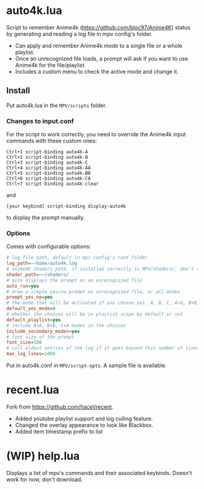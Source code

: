# auto4k.lua

Script to remember Anime4k (https://github.com/bloc97/Anime4K) status by generating and reading a log file in mpv config's folder.

* Can apply and remember Anime4k mode to a single file or a whole playlist.
* Once an unrecognized file loads, a prompt will ask if you want to use Anime4k for the file/playlist.
* Includes a custom menu to check the active mode and change it.

## Install

Put auto4k.lua in the `MPV/scripts` folder.

### Changes to input.conf

For the script to work correctly, you need to override the Anime4k input commands with these custom ones:

```
Ctrl+1 script-binding auto4k-A
Ctrl+2 script-binding auto4k-B
Ctrl+3 script-binding auto4k-C
Ctrl+4 script-binding auto4k-AA
Ctrl+5 script-binding auto4k-BB
Ctrl+6 script-binding auto4k-CA
Ctrl+7 script-binding auto4k-clear
```
and
```
[your keybind] script-binding display-auto4k
```

to display the prompt manually.

### Options

Comes with configurable options:

```ini
# log file path, default in mpv config's root folder
log_path=~~home/auto4k.log
# anime4k shaders path. if installed correctly in MPV/shaders/, don't touch anything
shader_path=~~/shaders/
# auto displays the prompt on an unrecognized file
auto_run=yes
# draw a simple yes/no prompt on unrecognized file, or all modes
prompt_yes_no=yes
# the mode that will be activated if you choose yes. A, B, C, A+A, B+B, or C+A
default_yes_mode=A
# whether the choices will be in playlist scope by default or not 
default_playlist=yes
# include A+A, B+B, C+A modes in the choices
include_secondary_modes=yes
# font size of the prompt
font_size=100
# cull oldest entries of the log if it goes beyond this number of lines
max_log_lines=1000
```

Put in auto4k.conf in `MPV/script-opts`. A sample file is available.

# recent.lua

Fork from https://github.com/hacel/recent.

* Added youtube playlist support and log culling feature.
* Changed the overlay appearance to look like Blackbox.
* Added item timestamp prefix to list

# (WIP) help.lua

Displays a list of mpv's commands and their associated keybinds. Doesn't work for now, don't download.